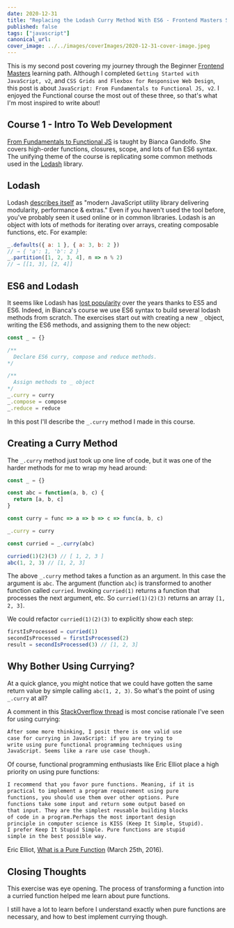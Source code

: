 ```yaml
---
date: 2020-12-31
title: "Replacing the Lodash Curry Method With ES6 - Frontend Masters Series Part 2"
published: false
tags: ["javascript"]
canonical_url:
cover_image: ../../images/coverImages/2020-12-31-cover-image.jpeg
---
```


This is my second post covering my journey through the Beginner [Frontend Masters](https://frontendmasters.com/) learning path. Although I completed `Getting Started with JavaScript, v2`, and `CSS Grids and Flexbox for Responsive Web Design`, this post is about `JavaScript: From Fundamentals to Functional JS, v2`. I enjoyed the Functional course the most out of these three, so that's what I'm most inspired to write about!

## Course 1 - Intro To Web Development

[From Fundamentals to Functional JS](https://frontendmasters.com/courses/js-fundamentals-functional-v2/) is taught by Bianca Gandolfo. She covers high-order functions, closures, scope, and lots of fun ES6 syntax. The unifying theme of the course is replicating some common methods used in the [Lodash](https://lodash.com/) library.

## Lodash

Lodash [describes itself](https://lodash.com/) as "modern JavaScript utility library delivering modularity, performance & extras." Even if you haven't used the tool before, you've probably seen it used online or in common libraries. Lodash is an object with lots of methods for iterating over arrays, creating composable functions, etc. For example:

```javascript
_.defaults({ a: 1 }, { a: 3, b: 2 })
// → { 'a': 1, 'b': 2 }
_.partition([1, 2, 3, 4], n => n % 2)
// → [[1, 3], [2, 4]]
```

## ES6 and Lodash

It seems like Lodash has [lost popularity](https://github.com/you-dont-need/You-Dont-Need-Lodash-Underscore) over the years thanks to ES5 and ES6. Indeed, in Bianca's course we use ES6 syntax to build several lodash methods from scratch. The exercises start out with creating a new `_` object, writing the ES6 methods, and assigning them to the new object:

```javascript
const _ = {}

/**
  Declare ES6 curry, compose and reduce methods. 
*/

/**
  Assign methods to _ object
*/
_.curry = curry
_.compose = compose
_.reduce = reduce
```

In this post I'll describe the `_.curry` method I made in this course.

## Creating a Curry Method

The `_.curry` method just took up one line of code, but it was one of the harder methods for me to wrap my head around:

```javascript
const _ = {}

const abc = function(a, b, c) {
  return [a, b, c]
}

const curry = func => a => b => c => func(a, b, c)

_.curry = curry

const curried = _.curry(abc)

curried(1)(2)(3) // [ 1, 2, 3 ]
abc(1, 2, 3) // [1, 2, 3]
```

The above `_.curry` method takes a function as an argument. In this case the argument is `abc`. The argument (function `abc`) is transformed to another function called `curried`. Invoking `curried(1)` returns a function that processes the next argument, etc. So `curried(1)(2)(3)` returns an array `[1, 2, 3]`.

We could refactor `curried(1)(2)(3)` to explicitly show each step:

```javascript
firstIsProcessed = curried(1)
secondIsProcessed = firstIsProcessed(2)
result = secondIsProcessed(3) // [1, 2, 3]
```

## Why Bother Using Currying?

At a quick glance, you might notice that we could have gotten the same return value by simple calling `abc(1, 2, 3)`. So what's the point of using `_.curry` at all?

A comment in this [StackOverflow thread](https://stackoverflow.com/questions/113780/javascript-curry-what-are-the-practical-applications) is most concise rationale I've seen for using currying:

```markdown
After some more thinking, I posit there is one valid use 
case for currying in JavaScript: if you are trying to 
write using pure functional programming techniques using 
JavaScript. Seems like a rare use case though.
```

Of course, functional programming enthusiasts like Eric Elliot place a high priority on using pure functions:

```markdown
I recommend that you favor pure functions. Meaning, if it is 
practical to implement a program requirement using pure 
functions, you should use them over other options. Pure 
functions take some input and return some output based on 
that input. They are the simplest reusable building blocks 
of code in a program.Perhaps the most important design 
principle in computer science is KISS (Keep It Simple, Stupid).
I prefer Keep It Stupid Simple. Pure functions are stupid 
simple in the best possible way.
```

Eric Elliot, [What is a Pure Function](https://medium.com/javascript-scene/master-the-javascript-interview-what-is-a-pure-function-d1c076bec976) (March 25th, 2016).

## Closing Thoughts

This exercise was eye opening. The process of transforming a function into a curried function helped me learn about pure functions.

I still have a lot to learn before I understand exactly when pure functions are necessary, and how to best implement currying though.
